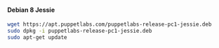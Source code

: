 #### Debian 8 Jessie

~~~ bash
wget https://apt.puppetlabs.com/puppetlabs-release-pc1-jessie.deb
sudo dpkg -i puppetlabs-release-pc1-jessie.deb
sudo apt-get update
~~~